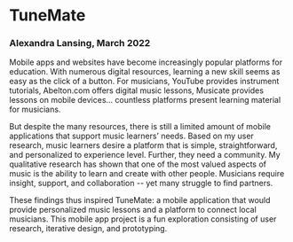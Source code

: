 # TuneMate
### Alexandra Lansing, March 2022
Mobile apps and websites have become increasingly popular platforms for education. With numerous digital resources, learning a new skill seems as easy as the click of a button. For musicians, YouTube provides instrument tutorials, Abelton.com offers digital music lessons, Musicate provides lessons on mobile devices… countless platforms present learning material for musicians.

But despite the many resources, there is still a limited amount of mobile applications that support music learners’ needs. Based on my user research, music learners desire a platform that is simple, straightforward, and personalized to experience level. Further, they need a community. My qualitative research has shown that one of the most valued aspects of music is the ability to learn and create with other people. Musicians require insight, support, and collaboration -- yet many struggle to find partners.

These findings thus inspired TuneMate: a mobile application that would provide personalized music lessons and a platform to connect local musicians. This mobile app project is a fun exploration consisting of user research, iterative design, and prototyping.
